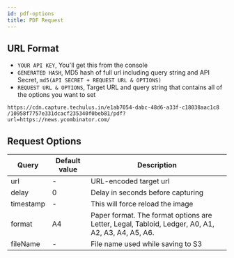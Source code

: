 ```yaml
---
id: pdf-options
title: PDF Request
---
```


## URL Format

- `YOUR API KEY`, You'll get this from the console
- `GENERATED HASH`, MD5 hash of full url including query string and API Secret, `md5(API SECRET + REQUEST URL & OPTIONS)`
- `REQUEST URL & OPTIONS`, Target URL and query string that contains all of the options you want to set

```text
https://cdn.capture.techulus.in/e1ab7054-dabc-48d6-a33f-c18038aac1c8
/10958f7757e331dcacf235340f0beb81/pdf?url=https://news.ycombinator.com/
```

## Request Options

| Query     	| Default value 	| Description                                                                                      	|
|-----------	|---------------	|--------------------------------------------------------------------------------------------------	|
| url       	| -             	| URL-encoded target url                                                                           	|
| delay     	| 0             	| Delay in seconds before capturing                                                                	|
| timestamp 	| -             	| This will force reload the image                                                                 	|
| format    	| A4            	| Paper format. The format options are Letter, Legal, Tabloid, Ledger, A0, A1, A2, A3, A4, A5, A6. 	|
| fileName  	| -             	| File name used while saving to S3                                                                	|